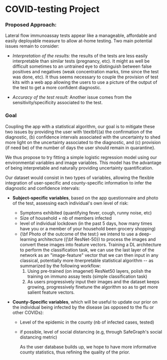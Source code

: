 # COVID-testing Project


### Proposed Approach: 

Lateral flow immunoassay tests appear like a manageable, affordable and easily deployable measure to allow at-home testing. Two main potential issues remain to consider:
    
- *Interpretation of the results:* the results of the tests are less easily interpretable than similar tests (pregnancy, etc). It might as well be difficult sometimes to an untrained eye to distinguish between false positives and negatives (weak concentration marks, time since the test was done, etc). It thus seems necessary to couple the provision of test kits with a web app allowing the users to use a picture of the output of the test to get a more confident diagnostic.
    
- *Accuracy of the test result:* Another issue comes from the sensitivity/specificity associated to the test.


### Goal

Coupling the app with a statistical algorithm, our goal is to mitigate these two issues by providing the user with \textbf{(a) the confirmation of the diagnostic, (b) confidence intervals associated with the uncertainty to shed more light on the uncertainty associated to the diagnostic,  and (c) provision (if need be) of the number of days the user should remain in quarantine}.

We thus propose to try fitting a simple logistic regression model using our environmental variables and image variables.
This model has the advantage of being interpretable and naturally providing uncertainty quantification. 

Our dataset would consist in two types of variables, allowing the flexible integration of user-specific and county-specific information to infer the diagnostic and confidence intervals:

- __Subject-specific variables__, based on the app questionnaire and photo of the test, assessing each individual's own level of risk:
   - Symptoms exhibited (quantifying fever, cough, runny noise, etc)
   - Size of household + nb of members infected
   - level of individual lockdown (in the past 5 days, how many times have you or a member of your household been grocery shopping)
   - {\bf Photo of the outcome of the test:} we intend to use a deep-learning architecture ({\bf ResNet-50}) to process the images and convert these images into feature vectors. Training a DL architecture to perform the classification task, we can use the last layer of the network as an "image-feature" vector that we can then input in any classical, potentially more itnerpretable statistical algorithm -- as summarized by the following workflow:
     1. Using pre-trained (on imagenet) ResNet50 layers, polish the training on immuno assay tests (simple classification task)
     2. As users progressively input their images and the dataset keeps growing, progressively finetune the algorithm so as to get more salient feature vectors.

- __County-Specific variables__, which will be useful to update our prior on the individual being infected by the disease (as opposed to the flu or other COVIDs):
  - Level of the epidemic in the county (nb of infected cases, tested)
  - if possible, level of social distancing (e.g, through SafeGraph's social distancing metric)

    As the user database builds up, we hope to have more informative county statistics, thus refining the quality of the prior.
